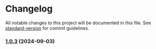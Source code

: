 # Changelog

All notable changes to this project will be documented in this file. See [standard-version](https://github.com/conventional-changelog/standard-version) for commit guidelines.

### [1.0.3](https://github.com/doeixd/create-virtualized-list-solid/compare/v1.0.2...v1.0.3) (2024-09-03)
